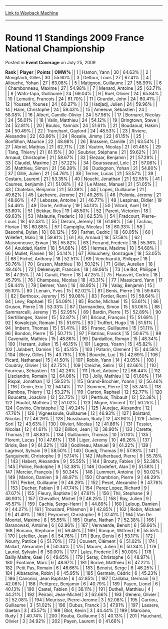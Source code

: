 
---
[Link to Wayback Machine](https://web.archive.org/web/20171030125742/https://magic.wizards.com/en/articles/archive/event-coverage/round-11-standings-2009-france-national-championship-2009-07-25)

[_metadata_:description]:- "RankPlayerPointsOMW% 1 Hamon, Yann 30 64.63% 2 Mongilardi, Gilles 30 55.60% 3 Deltour, Louis 27 67.41% 4 Allouche, Yohan 27 63.08% 5 Matignon, Guillaume 27 58.99% 6 Chambonneau, Maxime 27"
[_metadata_:generator]:- "Drupal 7 (http://drupal.org)"
[_metadata_:node]:- "433226"
[_metadata_:publish_date]:- "2009-07-25"
[_metadata_:source]:- "div-main-content"
[_metadata_:title]:- "Round 11 Standings 2009 France National Championship"
[_metadata_:wayback_capture_timestamp]:- "2017-10-30 12:57:42"
[_metadata_:wayback_raw_url]:- "https://web.archive.org/web/20171030125742id_/https://magic.wizards.com/en/articles/archive/event-coverage/round-11-standings-2009-france-national-championship-2009-07-25"
[_metadata_:wayback_url]:- "https://magic.wizards.com/en/articles/archive/event-coverage/round-11-standings-2009-france-national-championship-2009-07-25"
---


Round 11 Standings 2009 France National Championship
====================================================



 Posted in **Event Coverage**
 on July 25, 2009 












 **Rank** | **Player** | **Points** | **OMW%** ||  1  | Hamon, Yann |  30 |  64.63% |
|  2  | Mongilardi, Gilles |  30 |  55.60% |
|  3  | Deltour, Louis |  27 |  67.41% |
|  4  | Allouche, Yohan |  27 |  63.08% |
|  5  | Matignon, Guillaume |  27 |  58.99% |
|  6  | Chambonneau, Maxime |  27 |  54.98% |
|  7  | Menard, Antoine |  25 |  63.71% |
|  8  | Wafo-tapa, Guillaume |  24 |  69.04% |
|  9  | Ruel, Olivier |  24 |  65.84% |
|  10  | Lemaitre, Francois |  24 |  61.70% |
|  11  | Girardot, John |  24 |  60.41% |
|  12  | Youssef, Younes |  24 |  60.27% |
|  13  | Hadjadj, Julien |  24 |  59.96% |
|  14  | Haim, Christophe |  24 |  59.43% |
|  15  | Ameeuw, Sébastien |  24 |  58.08% |
|  16  | Albert, Camille-Olivier |  24 |  57.98% |
|  17  | Bornarel, Nicolas |  24 |  56.01% |
|  18  | Valin, Matthieu |  24 |  54.12% |
|  19  | Bringtown, Steve |  24 |  52.81% |
|  20  | Bouloc, Yannick |  24 |  51.61% |
|  21  | Boudaoud, Hakim |  24 |  50.49% |
|  22  | Tranchant, Gaylord |  24 |  48.53% |
|  23  | Riviere, Alexandre |  22 |  63.66% |
|  24  | Rosalie, Jimmy |  22 |  61.15% |
|  25  | Bonfilhon, Maurice |  22 |  48.98% |
|  26  | Brassem, Camille |  21 |  63.54% |
|  27  | Abriol, Mathias |  21 |  62.71% |
|  28  | Vautrin, Nicolas |  21 |  61.46% |
|  29  | Tang, Thierry |  21 |  61.15% |
|  30  | Soubrier, Stéphane |  21 |  59.62% |
|  31  | Arnaud, Christophe |  21 |  58.67% |
|  32  | Elezaar, Benjamin |  21 |  57.29% |
|  33  | Claudel, Maxime |  21 |  57.22% |
|  34  | Goursseaud, Loic |  21 |  57.06% |
|  35  | Matthieu, Simon |  21 |  56.28% |
|  36  | Dudognon, Yohan |  21 |  54.80% |
|  37  | Gillé, Julien |  21 |  54.76% |
|  38  | Terrier, Lucas |  21 |  53.57% |
|  39  | Cestaro, Laurent |  21 |  53.35% |
|  40  | Nouchi, Jonathan |  21 |  52.55% |
|  41  | Caumes, benjamin |  21 |  51.08% |
|  42  | Le Marec, Manuel |  21 |  51.05% |
|  43  | Chatelais, Benjamin |  21 |  50.39% |
|  44  | Lopes, Guillaume |  21 |  49.62% |
|  45  | Lachevre, Jerome |  21 |  49.26% |
|  46  | Polonia, Jeremy |  21 |  48.66% |
|  47  | Lebosse, Antoine |  21 |  46.77% |
|  48  | Lespinas, Didier |  19 |  54.46% |
|  49  | Dorle, Anthony |  19 |  54.13% |
|  50  | Villard, Axel |  19 |  53.60% |
|  51  | Bekkar, Ilies |  19 |  48.50% |
|  52  | Parent, Victorien |  18 |  69.63% |
|  53  | Malaurie, Frederic |  18 |  62.53% |
|  54  | Fradcourt, Pierre-Louis |  18 |  62.43% |
|  55  | Dezani, Jeremy |  18 |  61.98% |
|  56  | Tachau, Florian |  18 |  60.88% |
|  57  | Campiglia, Nicolas |  18 |  60.33% |
|  58  | Besonhé, Dylan |  18 |  60.12% |
|  59  | Farhat, Cedric |  18 |  60.05% |
|  60  | Willefert, Malo |  18 |  59.81% |
|  61  | Ali, Arnaud |  18 |  57.58% |
|  62  | Maisonneuve, Erwan |  18 |  55.82% |
|  63  | Ferrand, Frederic |  18 |  55.36% |
|  64  | Aouidad, Karim |  18 |  54.88% |
|  65  | Hermes, Maxime |  18 |  54.68% |
|  66  | Mullet, Flavien |  18 |  54.14% |
|  67  | Allouchery, Gonzague |  18 |  53.05% |
|  68  | Fichel, Anthony |  18 |  52.51% |
|  69  | Venchiarutti, Philippe |  18 |  50.76% |
|  70  | Gruson, Matthieu |  18 |  50.12% |
|  71  | Gillet, Aurelien |  18 |  49.46% |
|  72  | Dekenuydt, Francois |  18 |  49.06% |
|  73  | Le Bot, Philippe |  18 |  47.35% |
|  74  | Canali, Pierre |  18 |  47.25% |
|  75  | Hausvirt, Cedric |  18 |  45.79% |
|  76  | Champeau, Nicolas |  18 |  43.31% |
|  77  | Massicard, Yann |  17 |  58.44% |
|  78  | Belmer, Yann |  16 |  48.95% |
|  79  | Valay, Benjamin |  15 |  65.10% |
|  80  | Lenain, Yves |  15 |  62.02% |
|  81  | Benis, Pierre |  15 |  59.64% |
|  82  | Berthoux, Jeremy |  15 |  59.08% |
|  83  | Fortier, Remi |  15 |  58.64% |
|  84  | Levy, Raphael |  15 |  54.09% |
|  85  | Roche, Michael |  15 |  53.61% |
|  86  | Gruson, Pierre |  15 |  53.33% |
|  87  | Darmandieu, Simon |  15 |  53.06% |
|  88  | Sammarcelli, Jeremy |  15 |  52.95% |
|  89  | Bardin, Pierre |  15 |  52.89% |
|  90  | Sertillanges, Xavier |  15 |  52.87% |
|  91  | Bricout, François |  15 |  51.69% |
|  92  | Kowalczyk, Romain |  15 |  51.61% |
|  93  | Truffert, Hugo |  15 |  51.51% |
|  94  | Imbern, Thomas |  15 |  51.41% |
|  95  | Franec, Guillaume |  15 |  51.11% |
|  96  | Bondon, Pierre |  15 |  50.71% |
|  97  | Filatriau, Franck |  15 |  50.67% |
|  98  | Cavenaile, Mathieu |  15 |  48.86% |
|  99  | Dardaillon, Roman |  15 |  48.34% |
|  100  | Hersant, Julien |  15 |  46.15% |
|  101  | Legros, Yoann |  15 |  45.82% |
|  102  | Jalabert, Damien |  15 |  45.15% |
|  103  | Patarin, Clement |  15 |  44.58% |
|  104  | Blery, Gilles |  15 |  43.79% |
|  105  | Bourdin, Luc |  15 |  42.69% |
|  106  | Picard, Nathanael |  15 |  41.50% |
|  107  | Robin, Yann |  14 |  43.05% |
|  108  | Coudray, Olivier |  13 |  42.75% |
|  109  | Creiche, Selim |  13 |  42.66% |
|  110  | Fourreau, Sébastien |  13 |  42.26% |
|  111  | Ruel, Antoine |  12 |  66.44% |
|  112  | Lisciandro, Romain |  12 |  64.06% |
|  113  | Jolly, Mathieu |  12 |  61.60% |
|  114  | Rispal, Jonathan |  12 |  59.52% |
|  115  | Grand-Brochier, Yoann |  12 |  56.46% |
|  116  | Genin, Eric |  12 |  54.14% |
|  117  | Sommen, Pierre |  12 |  53.74% |
|  118  | Ramboa, Thierry |  12 |  53.27% |
|  119  | Carton, Raphael |  12 |  52.77% |
|  120  | Boucetta, Joackim |  12 |  52.75% |
|  121  | Perthuis, Thibault |  12 |  52.38% |
|  122  | Hautot, Mathieu |  12 |  51.02% |
|  123  | Migne, Vincent |  12 |  50.25% |
|  124  | Covino, Christophe |  12 |  49.24% |
|  125  | Aurejac, Alexandre |  12 |  47.76% |
|  126  | Vignessoule, Guillaume |  12 |  46.93% |
|  127  | Boistard, Nicolas |  12 |  46.29% |
|  128  | Nussbaum, Rudy |  12 |  43.90% |
|  129  | Julien, Sori |  12 |  43.63% |
|  130  | Olivieri, Nicolas |  12 |  41.86% |
|  131  | Tessier, Nicolas |  12 |  41.61% |
|  132  | Billion, Jean |  12 |  38.90% |
|  133  | Carette, Thomas |  11 |  48.83% |
|  134  | Guillaumin, Thomas |  10 |  51.10% |
|  135  | Florent, Lucas |  10 |  47.61% |
|  136  | Liger, Jeremy |  10 |  46.26% |
|  137  | Briols, Ben |  9 |  61.22% |
|  138  | Godineau, Manuel |  9 |  61.22% |
|  139  | Lagrevol, Sylvain |  9 |  58.50% |
|  140  | Guedj, Thomas |  9 |  57.93% |
|  141  | Sanguinetti, Christophe |  9 |  57.14% |
|  142  | Malherbaud, Pierre |  9 |  55.78% |
|  143  | Habert, Alexandre |  9 |  55.55% |
|  144  | Brouty, Fabien |  9 |  52.38% |
|  145  | Police, Rodolphe |  9 |  52.38% |
|  146  | Godefert, Alan |  9 |  51.58% |
|  147  | Mercier, François |  9 |  50.34% |
|  148  | Lummert, Antoine |  9 |  50.02% |
|  149  | Marion, Damien |  9 |  48.97% |
|  150  | Chambrion, Pierre |  9 |  48.29% |
|  151  | Perbet, Guillaume |  9 |  48.29% |
|  152  | Peset, Alexandre |  9 |  47.76% |
|  153  | Ducher, Fabien |  9 |  47.74% |
|  154  | Perez Lopez, Richard |  9 |  47.67% |
|  155  | Fleury, Baptiste |  9 |  47.61% |
|  156  | Thil, Stephane |  9 |  46.93% |
|  157  | Chevallier, Michel |  9 |  46.25% |
|  158  | Roy, Julien |  9 |  45.57% |
|  159  | Cachia, Serge-Henri |  9 |  44.89% |
|  160  | Leloup, Damien |  9 |  44.27% |
|  161  | Trouslard, Philemon |  9 |  42.85% |
|  162  | Robin, Mickael |  9 |  41.49% |
|  163  | Peyronnel, Christophe |  9 |  37.41% |
|  164  | Van De Moortel, Maxime |  8 |  55.55% |
|  165  | Otaño, Nathan |  7 |  52.38% |
|  166  | Baranowski, Antoine |  6 |  62.96% |
|  167  | Verwaerde, Benoit |  6 |  58.66% |
|  168  | Bonano, Stephane |  6 |  56.46% |
|  169  | Ranque, Wilfried |  6 |  55.55% |
|  170  | Letellier, Jean |  6 |  54.76% |
|  171  | Bury, Denis |  6 |  53.17% |
|  172  | Nourry, Patrice |  6 |  51.70% |
|  173  | Couvert, Clément |  6 |  51.02% |
|  174  | Mallart, Alexandre |  6 |  50.34% |
|  175  | Maurer, Julien |  6 |  50.34% |
|  176  | Lauriol, Sylvain |  6 |  50.00% |
|  177  | Lales, Frederic |  6 |  50.00% |
|  178  | Bailly Maitre, Gael |  6 |  49.65% |
|  179  | Seray, Christophe |  6 |  48.97% |
|  180  | Fontaine, Marc |  6 |  48.97% |
|  181  | Rorive, Matthieu |  6 |  47.22% |
|  182  | Petit Pas, Romain |  6 |  46.66% |
|  183  | Benoist, Serge |  6 |  46.25% |
|  184  | Albaracine, Robin |  6 |  45.95% |
|  185  | Germain, Cédric |  6 |  45.23% |
|  186  | Canonici, Jean Baptiste |  6 |  42.85% |
|  187  | Caillaba, Germain |  6 |  42.06% |
|  188  | Petitprez, Benjamin |  6 |  40.79% |
|  189  | Payen, Lionel |  6 |  40.13% |
|  190  | Castel, Fabien |  6 |  36.11% |
|  191  | Dutheil, Matthieu |  4 |  44.21% |
|  192  | Peirani, Jean-Michel |  3 |  62.66% |
|  193  | Genero, Olivier |  3 |  52.08% |
|  194  | Meurisse, Pierre-Jerome |  3 |  52.08% |
|  195  | Carriou, Guillaume |  3 |  51.02% |
|  196  | Dubus, Franck |  3 |  47.91% |
|  197  | Lassere, Gaetan |  3 |  45.57% |
|  198  | Blot, Kevin |  3 |  44.44% |
|  199  | Marciano, Rudy |  3 |  40.74% |
|  200  | Kouba, Guillaume |  3 |  40.13% |
|  201  | Hauchard, Olivier |  3 |  34.92% |
|  202  | Payen, Laurent |  0 |  41.66% |







